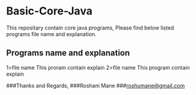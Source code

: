 # Basic-Core-Java
This repositary contain core java programs, Please find below listed programs file name and explanation.

## Programs name and explanation

1>file name
This proram contain explain 
2>file name 
This program contain explain

###Thanks and Regards,
###Roshani Mane
###roshumane@gmail.com 
